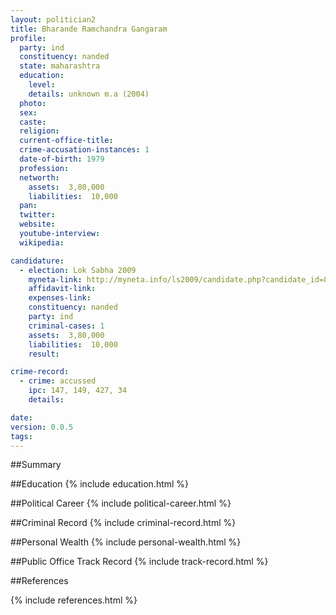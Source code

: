 ```yaml
---
layout: politician2
title: Bharande Ramchandra Gangaram
profile: 
  party: ind
  constituency: nanded
  state: maharashtra
  education: 
    level: 
    details: unknown m.a (2004)
  photo: 
  sex: 
  caste: 
  religion: 
  current-office-title: 
  crime-accusation-instances: 1
  date-of-birth: 1979
  profession: 
  networth: 
    assets:  3,80,000
    liabilities:  10,000
  pan: 
  twitter: 
  website: 
  youtube-interview: 
  wikipedia: 

candidature: 
  - election: Lok Sabha 2009
    myneta-link: http://myneta.info/ls2009/candidate.php?candidate_id=814
    affidavit-link: 
    expenses-link: 
    constituency: nanded 
    party: ind
    criminal-cases: 1
    assets:  3,80,000
    liabilities:  10,000
    result:  

crime-record: 
  - crime: accussed
    ipc: 147, 149, 427, 34
    details:    

date: 
version: 0.0.5
tags: 
---
```

##Summary


##Education
{% include education.html %}


##Political Career
{% include political-career.html %}


##Criminal Record
{% include criminal-record.html %}


##Personal Wealth
{% include personal-wealth.html %}


##Public Office Track Record
{% include track-record.html %}


##References


{% include references.html %}